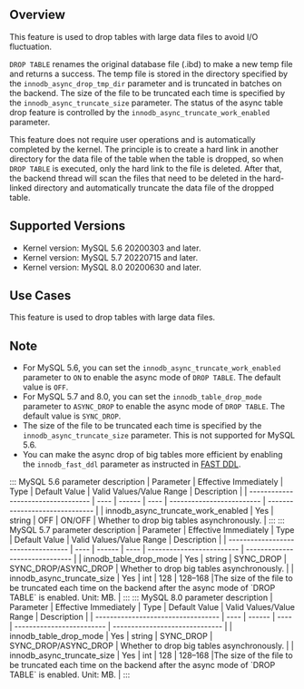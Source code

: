 ## Overview
This feature is used to drop tables with large data files to avoid I/O fluctuation.

`DROP TABLE` renames the original database file (.ibd) to make a new temp file and returns a success. The temp file is stored in the directory specified by the `innodb_async_drop_tmp_dir` parameter and is truncated in batches on the backend. The size of the file to be truncated each time is specified by the `innodb_async_truncate_size` parameter. The status of the async table drop feature is controlled by the `innodb_async_truncate_work_enabled` parameter.

This feature does not require user operations and is automatically completed by the kernel. The principle is to create a hard link in another directory for the data file of the table when the table is dropped, so when `DROP TABLE` is executed, only the hard link to the file is deleted. After that, the backend thread will scan the files that need to be deleted in the hard-linked directory and automatically truncate the data file of the dropped table.

## Supported Versions
- Kernel version: MySQL 5.6 20200303 and later.
- Kernel version: MySQL 5.7 20220715 and later.
- Kernel version: MySQL 8.0 20200630 and later.

## Use Cases
This feature is used to drop tables with large data files.

## Note
- For MySQL 5.6, you can set the `innodb_async_truncate_work_enabled` parameter to `ON` to enable the async mode of `DROP TABLE`. The default value is `OFF`.
- For MySQL 5.7 and 8.0, you can set the `innodb_table_drop_mode` parameter to `ASYNC_DROP` to enable the async mode of `DROP TABLE`. The default value is `SYNC_DROP`.
- The size of the file to be truncated each time is specified by the `innodb_async_truncate_size` parameter. This is not supported for MySQL 5.6.
- You can make the async drop of big tables more efficient by enabling the `innodb_fast_ddl` parameter as instructed in [FAST DDL](https://intl.cloud.tencent.com/document/product/236/43489).

<dx-tabs>
::: MySQL 5.6 parameter description
| Parameter                                  | Effective Immediately | Type    | Default Value | Valid Values/Value Range      | Description                                                         |
| ---------------------------------- | ---- | ------ | ---- | ------------------------- | ------------------------------ |
| innodb_async_truncate_work_enabled | Yes | string | OFF | ON/OFF | Whether to drop big tables asynchronously.           |
:::
::: MySQL 5.7 parameter description
| Parameter                                  | Effective Immediately | Type    | Default Value | Valid Values/Value Range      | Description                                                         |
| ---------------------------------- | ---- | ------ | ---- | ------------------------- | ------------------------------ |
| innodb_table_drop_mode | Yes | string | SYNC_DROP | SYNC_DROP/ASYNC_DROP | Whether to drop big tables asynchronously.           |
| innodb_async_truncate_size | Yes | int | 128 | 128–168 |The size of the file to be truncated each time on the backend after the async mode of `DROP TABLE` is enabled. Unit: MB.  |
:::
::: MySQL 8.0 parameter description
| Parameter                                  | Effective Immediately | Type    | Default Value | Valid Values/Value Range      | Description                                                         |
| ---------------------------------- | ---- | ------ | ---- | ------------------------- | ------------------------------ |
| innodb_table_drop_mode | Yes | string | SYNC_DROP | SYNC_DROP/ASYNC_DROP | Whether to drop big tables asynchronously.          |
| innodb_async_truncate_size | Yes | int | 128 | 128–168 |The size of the file to be truncated each time on the backend after the async mode of `DROP TABLE` is enabled. Unit: MB. |
:::
</dx-tabs>
